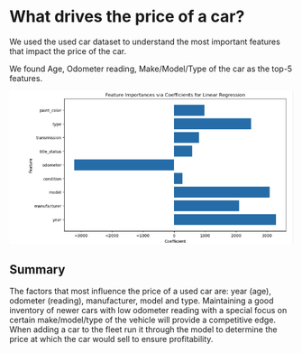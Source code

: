 # What drives the price of a car?

We used the used car dataset to understand the most important features that impact
the price of the car.

We found Age, Odometer reading, Make/Model/Type of the car as the top-5 features.

![Full list of important features along with their impact](images/important_features.png)

## Summary

The factors that most influence the price of a used car are: year (age), odometer (reading),
manufacturer, model and type. Maintaining a good inventory of newer cars with low odometer
reading with a special focus on certain make/model/type of the vehicle will provide a
competitive edge. When adding a car to the fleet run it through the model to determine the
price at which the car would sell to ensure profitability.